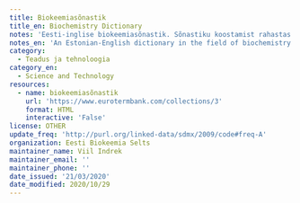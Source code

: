 ```yaml
---
title: Biokeemiasõnastik
title_en: Biochemistry Dictionary
notes: 'Eesti-inglise biokeemiasõnastik. Sõnastiku koostamist rahastas Eesti Haridus- ja Teadusministeerium.'
notes_en: 'An Estonian-English dictionary in the field of biochemistry. The compiling of the dictionary was funded by the Estonian Ministry of Education and Research.'
category:
  - Teadus ja tehnoloogia
category_en:
  - Science and Technology
resources:
  - name: biokeemiasõnastik
    url: 'https://www.eurotermbank.com/collections/3'
    format: HTML
    interactive: 'False'
license: OTHER
update_freq: 'http://purl.org/linked-data/sdmx/2009/code#freq-A'
organization: Eesti Biokeemia Selts
maintainer_name: Viil Indrek
maintainer_email: ''
maintainer_phone: ''
date_issued: '21/03/2020'
date_modified: 2020/10/29
---
```

